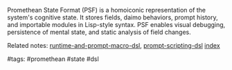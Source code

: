 Promethean State Format (PSF) is a homoiconic representation of the system's cognitive state. It stores fields, daimo behaviors, prompt history, and importable modules in Lisp-style syntax. PSF enables visual debugging, persistence of mental state, and static analysis of field changes.

Related notes: [runtime-and-prompt-macro-dsl](runtime-and-prompt-macro-dsl.md), [prompt-scripting-dsl](prompt-scripting-dsl.md) [index](../../unique/index.md)

#tags: #promethean #state #dsl
